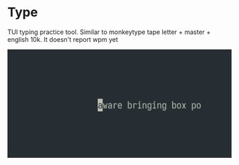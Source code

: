 # Type

TUI typing practice tool. Similar to monkeytype tape letter + master + english
10k. It doesn't report wpm yet

![](./image.png)
